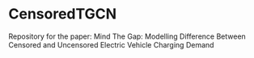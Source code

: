 # CensoredTGCN
Repository for the paper: Mind The Gap: Modelling Difference Between Censored and Uncensored Electric Vehicle Charging Demand  
